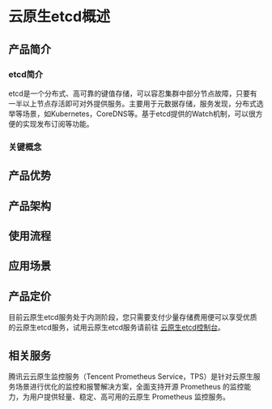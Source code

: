 ﻿# 云原生etcd概述



## 产品简介


### etcd简介
etcd是一个分布式、高可靠的键值存储，可以容忍集群中部分节点故障，只要有一半以上节点存活即可对外提供服务。主要用于元数据存储，服务发现，分布式选举等场景，如Kubernetes，CoreDNS等。基于etcd提供的Watch机制，可以很方便的实现发布订阅等功能。


### 关键概念


## 产品优势


## 产品架构


## 使用流程


## 应用场景


## 产品定价
目前云原生etcd服务处于内测阶段，您只需要支付少量存储费用便可以享受优质的云原生etcd服务，试用云原生etcd服务请前往 [云原生etcd控制台](https://console.cloud.tencent.com/tke2/etcd)。

## 相关服务
腾讯云云原生监控服务（Tencent Prometheus Service，TPS）是针对云原生服务场景进行优化的监控和报警解决方案，全面支持开源 Prometheus 的监控能力，为用户提供轻量、稳定、高可用的云原生 Prometheus 监控服务。